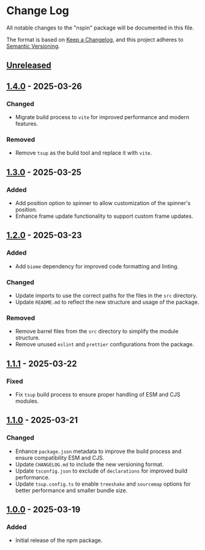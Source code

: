# Change Log

All notable changes to the "nspin" package will be documented in this file.

The format is based on [Keep a Changelog](https://keepachangelog.com/en/1.0.0/),
and this project adheres to [Semantic Versioning](https://semver.org/spec/v2.0.0.html).

## [Unreleased]

## [1.4.0] - 2025-03-26

### Changed

- Migrate build process to `vite` for improved performance and modern features.

### Removed

- Remove `tsup` as the build tool and replace it with `vite`.

## [1.3.0] - 2025-03-25

### Added

- Add position option to spinner to allow customization of the spinner's position.
- Enhance frame update functionality to support custom frame updates.

## [1.2.0] - 2025-03-23

### Added

- Add `biome` dependency for improved code formatting and linting.

### Changed

- Update imports to use the correct paths for the files in the `src` directory.
- Update `README.md` to reflect the new structure and usage of the package.

### Removed

- Remove barrel files from the `src` directory to simplify the module structure.
- Remove unused `eslint` and `prettier` configurations from the package.

## [1.1.1] - 2025-03-22

### Fixed

- Fix `tsup` build process to ensure proper handling of ESM and CJS modules.

## [1.1.0] - 2025-03-21

### Changed

- Enhance `package.json` metadata to improve the build process and ensure compatibility ESM and CJS.
- Update `CHANGELOG.md` to include the new versioning format.
- Update `tsconfig.json` to exclude of `declarations` for improved build performance.
- Update `tsup.config.ts` to enable `treeshake` and `sourcemap` options for better performance and smaller bundle size.

## [1.0.0] - 2025-03-19

### Added

- Initial release of the npm package.

[Unreleased]: https://github.com/ManuelGil/nspin/compare/v1.4.0...HEAD
[1.4.0]: https://github.com/ManuelGil/nspin/compare/v1.3.0...v1.4.0
[1.3.0]: https://github.com/ManuelGil/nspin/compare/v1.2.0...v1.3.0
[1.2.0]: https://github.com/ManuelGil/nspin/compare/v1.1.1...v1.2.0
[1.1.1]: https://github.com/ManuelGil/nspin/compare/v1.1.0...v1.1.1
[1.1.0]: https://github.com/ManuelGil/nspin/compare/v1.0.0...v1.1.0
[1.0.0]: https://github.com/ManuelGil/nspin/releases/tag/v1.0.0
